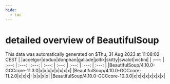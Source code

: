```yaml
---
hide:
  - toc
---
```


detailed overview of BeautifulSoup
==================================


This data was automatically generated on $Thu, 31 Aug 2023 at 11:08:02 CEST
| |accelgor|doduo|donphan|gallade|joltik|skitty|swalot|victini|
| :---: | :---: | :---: | :---: | :---: | :---: | :---: | :---: | :---: |
|BeautifulSoup/4.10.0-GCCcore-11.3.0|x|x|x|x|x|x|x|x|
|BeautifulSoup/4.10.0-GCCcore-11.2.0|x|x|x|-|x|x|x|x|
|BeautifulSoup/4.10.0-GCCcore-10.3.0|x|x|x|x|x|x|x|x|
